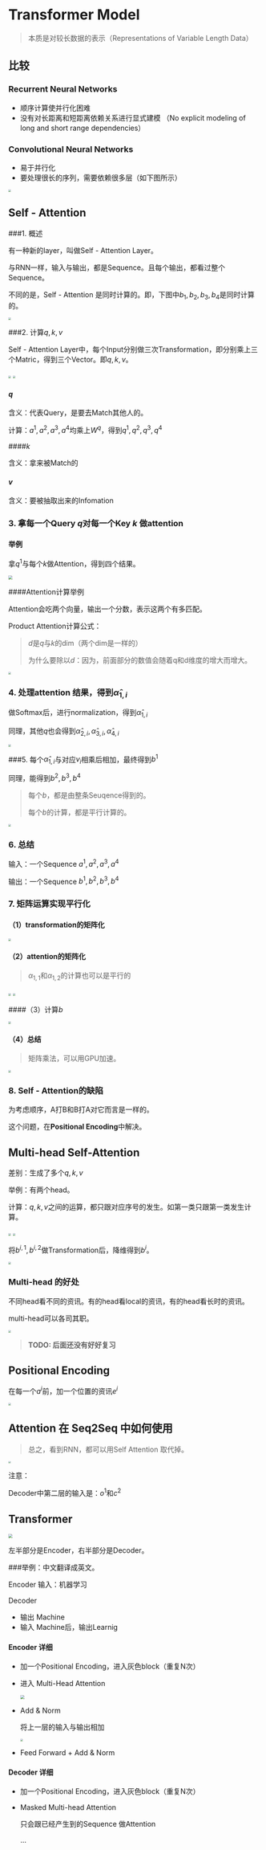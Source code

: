 # Transformer Model

> 本质是对较长数据的表示（Representations of Variable Length Data）

## 比较

### Recurrent Neural Networks

- 顺序计算使并行化困难
- 没有对长距离和短距离依赖关系进行显式建模 （No explicit modeling of long and short range dependencies）

### Convolutional Neural Networks

- 易于并行化
- 要处理很长的序列，需要依赖很多层（如下图所示）

 <img src="./pic/133.png" style="zoom:30%">

## Self - Attention

###1. 概述

有一种新的layer，叫做Self - Attention Layer。

与RNN一样，输入与输出，都是Sequence。且每个输出，都看过整个Sequence。

不同的是，Self - Attention 是同时计算的。即，下图中$b_1,b_2,b_3,b_4$是同时计算的。

 <img src="./pic/134.png" style="zoom:30%">

###2. 计算$q,k,v$

Self - Attention Layer中，每个Input分别做三次Transformation，即分别乘上三个Matric，得到三个Vector。即$q,k,v$。

 <img src="./pic/136.png" style="zoom:30%">

 <img src="./pic/135.png" style="zoom:30%">

#### $q$

含义：代表Query，是要去Match其他人的。

计算：$a^1,a^2,a^3,a^4$均乘上$W^q$，得到$q^1,q^2,q^3,q^4$

####$k$

含义：拿来被Match的

#### $v$

含义：要被抽取出来的Infomation

### 3. 拿每一个Query $q$对每一个Key $k$ 做attention

#### 举例

拿$q^1$与每个$k$做Attention，得到四个结果。 

<img src="./pic/137.png" style="zoom:50%">

####Attention计算举例

Attention会吃两个向量，输出一个分数，表示这两个有多匹配。

Product Attention计算公式：

> $d$是$q$与$k$的dim（两个dim是一样的）
>
> 为什么要除以$d$：因为，前面部分的数值会随着q和d维度的增大而增大。

<img src="./pic/138.png" style="zoom:30%">

### 4. 处理attention 结果，得到$\hat \alpha_{1,i}$

做Softmax后，进行normalization，得到$\hat \alpha_{1,i}$

同理，其他$q$也会得到$\hat \alpha_{2,i},\hat \alpha_{3,i},\hat \alpha_{4,i}$

 <img src="./pic/139.png" style="zoom:30%">

###5. 每个$\hat \alpha_{1,i}$与对应$v_i$相乘后相加，最终得到$b^1$ 

同理，能得到$b^2,b^3,b^4$

> 每个$b$，都是由整条Seuqence得到的。
>
> 每个$b$的计算，都是平行计算的。

 <img src="./pic/140.png" style="zoom:30%">

### 6. 总结

输入：一个Sequence  $a^1,a^2,a^3,a^4$

输出：一个Sequence  $b^1,b^2,b^3,b^4$

### 7. 矩阵运算实现平行化

#### （1）transformation的矩阵化

 <img src="./pic/141.png" style="zoom:30%">

#### （2）attention的矩阵化

>  $\alpha_{1,1}$和$\alpha_{1,2}$的计算也可以是平行的

 <img src="./pic/142.png" style="zoom:30%">

 <img src="./pic/143.png" style="zoom:30%">



####（3）计算$b$

 <img src="./pic/144.png" style="zoom:30%">

#### （4）总结

> 矩阵乘法，可以用GPU加速。

 <img src="./pic/145.png" style="zoom:30%">

### 8. Self - Attention的缺陷

为考虑顺序，A打B和B打A对它而言是一样的。

这个问题，在**Positional Encoding**中解决。

## Multi-head Self-Attention

差别：生成了多个$q,k,v$

举例：有两个head。

计算：$q,k,v$之间的运算，都只跟对应序号的发生。如第一类只跟第一类发生计算。

 <img src="./pic/146.png" style="zoom:30%">

 <img src="./pic/147.png" style="zoom:30%">

将$b^{i,1},b^{i,2}$做Transformation后，降维得到$b^i$。

 <img src="./pic/148.png" style="zoom:30%">

### Multi-head 的好处

不同head看不同的资讯。有的head看local的资讯，有的head看长时的资讯。

multi-head可以各司其职。

 <img src="./pic/149.png" style="zoom:30%">

> **TODO: 后面还没有好好复习**

## Positional Encoding

在每一个$a^i$前，加一个位置的资讯$e^i$

 <img src="./pic/150.png" style="zoom:30%">

## Attention 在 Seq2Seq 中如何使用

> 总之，看到RNN，都可以用Self Attention 取代掉。

 <img src="./pic/151.png" style="zoom:30%">

注意：

Decoder中第二层的输入是：$o^1$和$c^2$

## Transformer

 <img src="./pic/152.png" style="zoom:50%">

左半部分是Encoder，右半部分是Decoder。

###举例：中文翻译成英文。

Encoder 输入：机器学习

Decoder

- 输出 Machine
- 输入 Machine后，输出Learnig

#### Encoder 详细

- 加一个Positional Encoding，进入灰色block（重复N次）

- 进入 Multi-Head Attention

    <img src="./pic/153.png" style="zoom:50%">

- Add & Norm

  将上一层的输入与输出相加

   <img src="./pic/154.png" style="zoom:30%">

- Feed Forward + Add & Norm

#### Decoder 详细

- 加一个Positional Encoding，进入灰色block（重复N次）

- Masked Multi-head Attention

  只会跟已经产生到的Sequence 做Attention 

  ...

  ​

  ​